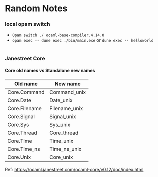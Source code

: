 # Random Notes
### local opam switch
- `Opam switch ./ ocaml-base-compiler.4.14.0`
- `opam exec -- dune exec ./bin/main.exe` or `dune exec -- helloworld`
<br/><br/>
### Janestreet Core
#### Core old names vs Standalone new names

| Old name      | New name      |
| ------------- | ------------- |
| Core.Command  | Command_unix  |
| Core.Date     | Date_unix     |
| Core.Filename | Filename_unix |
| Core.Signal   | Signal_unix   |
| Core.Sys      | Sys_unix      |
| Core.Thread   | Core_thread   |
| Core.Time     | Time_unix     |
| Core.Time_ns  | Time_ns_unix  |
| Core.Unix     | Core_unix     |

Ref: https://ocaml.janestreet.com/ocaml-core/v0.12/doc/index.html